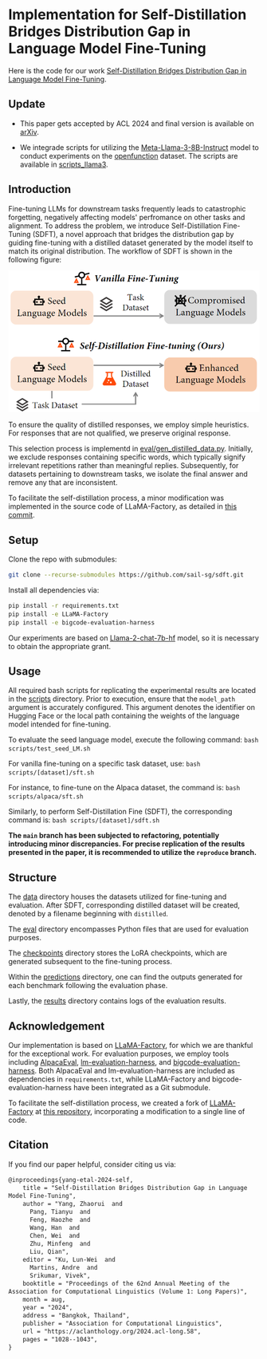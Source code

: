 # Implementation for Self-Distillation Bridges Distribution Gap in Language Model Fine-Tuning

Here is the code for our work [Self-Distillation Bridges Distribution Gap in Language Model Fine-Tuning](https://aclanthology.org/2024.acl-long.58). 

## Update

- This paper gets accepted by ACL 2024 and final version is available on [arXiv](https://arxiv.org/abs/2402.13669).

- We integrade scripts for utilizing the [Meta-Llama-3-8B-Instruct](https://huggingface.co/meta-llama/Meta-Llama-3-8B-Instruct) model to conduct experiments on the [openfunction](https://github.com/ShishirPatil/gorilla/tree/main/openfunctions) dataset. The scripts are available in [scripts_llama3](scripts_llama3).

## Introduction
Fine-tuning LLMs for downstream tasks frequently leads to catastrophic forgetting, negatively affecting models' perfromance on other tasks and alignment. To address the problem, we introduce Self-Distillation Fine-Tuning (SDFT), a novel approach that bridges the distribution gap by guiding fine-tuning with a distilled dataset generated by the model itself to match its original distribution. The workflow of SDFT is shown in the following figure:

![Workflow if SDFT](intro.png)

To ensure the quality of distilled responses, we employ simple heuristics. For responses that are not qualified, we preserve original response. 

This selection process is implementd in [eval/gen_distilled_data.py](eval/gen_distilled_data.py). Initially, we exclude responses containing specific words, which typically signify irrelevant repetitions rather than meaningful replies. Subsequently, for datasets pertaining to downstream tasks, we isolate the final answer and remove any that are inconsistent.

To facilitate the self-distillation process, a minor modification was implemented in the source code of LLaMA-Factory, as detailed in [this commit](https://github.com/rickyang1114/LLaMA-Factory/commit/6ca8c1a00f6066e4bf46c0620b3ed4870435dff0).

## Setup
Clone the repo with submodules:
```bash
git clone --recurse-submodules https://github.com/sail-sg/sdft.git
```

Install all dependencies via:
```bash
pip install -r requirements.txt
pip install -e LLaMA-Factory
pip install -e bigcode-evaluation-harness
```

Our experiments are based on [Llama-2-chat-7b-hf](https://huggingface.co/meta-llama/Llama-2-7b-chat-hf) model, so it is necessary to obtain the appropriate grant.

## Usage
All required bash scripts for replicating the experimental results are located in the [scripts](scripts) directory. Prior to execution, ensure that the `model_path` argument is accurately configured. This argument denotes the identifier on Hugging Face or the local path containing the weights of the language model intended for fine-tuning.

To evaluate the seed language model, execute the following command: `bash scripts/test_seed_LM.sh`

For vanilla fine-tuning on a specific task dataset, use: `bash scripts/[dataset]/sft.sh`

For instance, to fine-tune on the Alpaca dataset, the command is: `bash scripts/alpaca/sft.sh`

Similarly, to perform Self-Distillation Fine (SDFT), the corresponding command is: `bash scripts/[dataset]/sdft.sh`

**The `main` branch has been subjected to refactoring, potentially introducing minor discrepancies. For precise replication of the results presented in the paper, it is recommended to utilize the `reproduce` branch.**

## Structure
The [data](data) directory houses the datasets utilized for fine-tuning and evaluation. After SDFT, corresponding distilled dataset will be created, denoted by a filename beginning with `distilled`.

The [eval](eval) directory encompasses Python files that are used for evaluation purposes.

The [checkpoints](checkpoints) directory stores the LoRA checkpoints, which are generated subsequent to the fine-tuning process.

Within the [predictions](predictions) directory, one can find the outputs generated for each benchmark following the evaluation phase.

Lastly, the [results](results) directory contains logs of the evaluation results.


## Acknowledgement
Our implementation is based on [LLaMA-Factory](https://github.com/hiyouga/LLaMA-Factory), for which we are thankful for the exceptional work. For evaluation purposes, we employ tools including [AlpacaEval](https://github.com/tatsu-lab/alpaca_eval), [lm-evaluation-harness](https://github.com/EleutherAI/lm-evaluation-harness), and [bigcode-evaluation-harness](https://github.com/bigcode-project/bigcode-evaluation-harness). Both AlpacaEval and lm-evaluation-harness are included as dependencies in `requirements.txt`, while LLaMA-Factory and bigcode-evaluation-harness have been integrated as a Git submodule.

To facilitate the self-distillation process, we created a fork of [LLaMA-Factory](https://github.com/hiyouga/LLaMA-Factory) at [this repository](https://github.com/rickyang1114/LLaMA-Factory), incorporating a modification to a single line of code.

## Citation
If you find our paper helpful, consider citing us via:
```
@inproceedings{yang-etal-2024-self,
    title = "Self-Distillation Bridges Distribution Gap in Language Model Fine-Tuning",
    author = "Yang, Zhaorui  and
      Pang, Tianyu  and
      Feng, Haozhe  and
      Wang, Han  and
      Chen, Wei  and
      Zhu, Minfeng  and
      Liu, Qian",
    editor = "Ku, Lun-Wei  and
      Martins, Andre  and
      Srikumar, Vivek",
    booktitle = "Proceedings of the 62nd Annual Meeting of the Association for Computational Linguistics (Volume 1: Long Papers)",
    month = aug,
    year = "2024",
    address = "Bangkok, Thailand",
    publisher = "Association for Computational Linguistics",
    url = "https://aclanthology.org/2024.acl-long.58",
    pages = "1028--1043",
}
```
